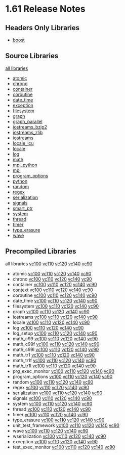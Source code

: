 # 1.61 Release Notes

## Headers Only Libraries

- [boost](http://nuget.org/packages/boost/1.61.0.0)

## Source Libraries

[all libraries](http://nuget.org/packages/boost-src/1.61.0.0)
- [atomic](http://nuget.org/packages/boost_atomic-src/1.61.0.0)
- [chrono](http://nuget.org/packages/boost_chrono-src/1.61.0.0)
- [container](http://nuget.org/packages/boost_container-src/1.61.0.0)
- [coroutine](http://nuget.org/packages/boost_coroutine-src/1.61.0.0)
- [date_time](http://nuget.org/packages/boost_date_time-src/1.61.0.0)
- [exception](http://nuget.org/packages/boost_exception-src/1.61.0.0)
- [filesystem](http://nuget.org/packages/boost_filesystem-src/1.61.0.0)
- [graph](http://nuget.org/packages/boost_graph-src/1.61.0.0)
- [graph_parallel](http://nuget.org/packages/boost_graph_parallel-src/1.61.0.0)
- [iostreams_bzip2](http://nuget.org/packages/boost_iostreams_bzip2-src/1.61.0.0)
- [iostreams_zlib](http://nuget.org/packages/boost_iostreams_zlib-src/1.61.0.0)
- [iostreams](http://nuget.org/packages/boost_iostreams-src/1.61.0.0)
- [locale_icu](http://nuget.org/packages/boost_locale_icu-src/1.61.0.0)
- [locale](http://nuget.org/packages/boost_locale-src/1.61.0.0)
- [log](http://nuget.org/packages/boost_log-src/1.61.0.0)
- [math](http://nuget.org/packages/boost_math-src/1.61.0.0)
- [mpi_python](http://nuget.org/packages/boost_mpi_python-src/1.61.0.0)
- [mpi](http://nuget.org/packages/boost_mpi-src/1.61.0.0)
- [program_options](http://nuget.org/packages/boost_program_options-src/1.61.0.0)
- [python](http://nuget.org/packages/boost_python-src/1.61.0.0)
- [random](http://nuget.org/packages/boost_random-src/1.61.0.0)
- [regex](http://nuget.org/packages/boost_regex-src/1.61.0.0)
- [serialization](http://nuget.org/packages/boost_serialization-src/1.61.0.0)
- [signals](http://nuget.org/packages/boost_signals-src/1.61.0.0)
- [smart_ptr](http://nuget.org/packages/boost_smart_ptr-src/1.61.0.0)
- [system](http://nuget.org/packages/boost_system-src/1.61.0.0)
- [thread](http://nuget.org/packages/boost_thread-src/1.61.0.0)
- [timer](http://nuget.org/packages/boost_timer-src/1.61.0.0)
- [type_erasure](http://nuget.org/packages/boost_type_erasure-src/1.61.0.0)
- [wave](http://nuget.org/packages/boost_wave-src/1.61.0.0)

## Precompiled Libraries

all libraries [vc100](http://nuget.org/packages/boost-vc100/1.61.0.0) [vc110](http://nuget.org/packages/boost-vc110/1.61.0.0) [vc120](http://nuget.org/packages/boost-vc120/1.61.0.0) [vc140](http://nuget.org/packages/boost-vc140/1.61.0.0) [vc90](http://nuget.org/packages/boost-vc90/1.61.0.0)
- atomic [vc100](http://nuget.org/packages/boost_atomic-vc100/1.61.0.0) [vc110](http://nuget.org/packages/boost_atomic-vc110/1.61.0.0) [vc120](http://nuget.org/packages/boost_atomic-vc120/1.61.0.0) [vc140](http://nuget.org/packages/boost_atomic-vc140/1.61.0.0) [vc90](http://nuget.org/packages/boost_atomic-vc90/1.61.0.0)
- chrono [vc100](http://nuget.org/packages/boost_chrono-vc100/1.61.0.0) [vc110](http://nuget.org/packages/boost_chrono-vc110/1.61.0.0) [vc120](http://nuget.org/packages/boost_chrono-vc120/1.61.0.0) [vc140](http://nuget.org/packages/boost_chrono-vc140/1.61.0.0) [vc90](http://nuget.org/packages/boost_chrono-vc90/1.61.0.0)
- container [vc100](http://nuget.org/packages/boost_container-vc100/1.61.0.0) [vc110](http://nuget.org/packages/boost_container-vc110/1.61.0.0) [vc120](http://nuget.org/packages/boost_container-vc120/1.61.0.0) [vc140](http://nuget.org/packages/boost_container-vc140/1.61.0.0) [vc90](http://nuget.org/packages/boost_container-vc90/1.61.0.0)
- context [vc100](http://nuget.org/packages/boost_context-vc100/1.61.0.0) [vc110](http://nuget.org/packages/boost_context-vc110/1.61.0.0) [vc120](http://nuget.org/packages/boost_context-vc120/1.61.0.0) [vc140](http://nuget.org/packages/boost_context-vc140/1.61.0.0) [vc90](http://nuget.org/packages/boost_context-vc90/1.61.0.0)
- coroutine [vc100](http://nuget.org/packages/boost_coroutine-vc100/1.61.0.0) [vc110](http://nuget.org/packages/boost_coroutine-vc110/1.61.0.0) [vc120](http://nuget.org/packages/boost_coroutine-vc120/1.61.0.0) [vc140](http://nuget.org/packages/boost_coroutine-vc140/1.61.0.0) [vc90](http://nuget.org/packages/boost_coroutine-vc90/1.61.0.0)
- date_time [vc100](http://nuget.org/packages/boost_date_time-vc100/1.61.0.0) [vc110](http://nuget.org/packages/boost_date_time-vc110/1.61.0.0) [vc120](http://nuget.org/packages/boost_date_time-vc120/1.61.0.0) [vc140](http://nuget.org/packages/boost_date_time-vc140/1.61.0.0) [vc90](http://nuget.org/packages/boost_date_time-vc90/1.61.0.0)
- filesystem [vc100](http://nuget.org/packages/boost_filesystem-vc100/1.61.0.0) [vc110](http://nuget.org/packages/boost_filesystem-vc110/1.61.0.0) [vc120](http://nuget.org/packages/boost_filesystem-vc120/1.61.0.0) [vc140](http://nuget.org/packages/boost_filesystem-vc140/1.61.0.0) [vc90](http://nuget.org/packages/boost_filesystem-vc90/1.61.0.0)
- graph [vc100](http://nuget.org/packages/boost_graph-vc100/1.61.0.0) [vc110](http://nuget.org/packages/boost_graph-vc110/1.61.0.0) [vc120](http://nuget.org/packages/boost_graph-vc120/1.61.0.0) [vc140](http://nuget.org/packages/boost_graph-vc140/1.61.0.0) [vc90](http://nuget.org/packages/boost_graph-vc90/1.61.0.0)
- iostreams [vc100](http://nuget.org/packages/boost_iostreams-vc100/1.61.0.0) [vc110](http://nuget.org/packages/boost_iostreams-vc110/1.61.0.0) [vc120](http://nuget.org/packages/boost_iostreams-vc120/1.61.0.0) [vc140](http://nuget.org/packages/boost_iostreams-vc140/1.61.0.0) [vc90](http://nuget.org/packages/boost_iostreams-vc90/1.61.0.0)
- locale [vc100](http://nuget.org/packages/boost_locale-vc100/1.61.0.0) [vc110](http://nuget.org/packages/boost_locale-vc110/1.61.0.0) [vc120](http://nuget.org/packages/boost_locale-vc120/1.61.0.0) [vc140](http://nuget.org/packages/boost_locale-vc140/1.61.0.0) [vc90](http://nuget.org/packages/boost_locale-vc90/1.61.0.0)
- log [vc100](http://nuget.org/packages/boost_log-vc100/1.61.0.0) [vc110](http://nuget.org/packages/boost_log-vc110/1.61.0.0) [vc120](http://nuget.org/packages/boost_log-vc120/1.61.0.0) [vc140](http://nuget.org/packages/boost_log-vc140/1.61.0.0) [vc90](http://nuget.org/packages/boost_log-vc90/1.61.0.0)
- log_setup [vc100](http://nuget.org/packages/boost_log_setup-vc100/1.61.0.0) [vc110](http://nuget.org/packages/boost_log_setup-vc110/1.61.0.0) [vc120](http://nuget.org/packages/boost_log_setup-vc120/1.61.0.0) [vc140](http://nuget.org/packages/boost_log_setup-vc140/1.61.0.0) [vc90](http://nuget.org/packages/boost_log_setup-vc90/1.61.0.0)
- math_c99 [vc100](http://nuget.org/packages/boost_math_c99-vc100/1.61.0.0) [vc110](http://nuget.org/packages/boost_math_c99-vc110/1.61.0.0) [vc120](http://nuget.org/packages/boost_math_c99-vc120/1.61.0.0) [vc140](http://nuget.org/packages/boost_math_c99-vc140/1.61.0.0) [vc90](http://nuget.org/packages/boost_math_c99-vc90/1.61.0.0)
- math_c99f [vc100](http://nuget.org/packages/boost_math_c99f-vc100/1.61.0.0) [vc110](http://nuget.org/packages/boost_math_c99f-vc110/1.61.0.0) [vc120](http://nuget.org/packages/boost_math_c99f-vc120/1.61.0.0) [vc140](http://nuget.org/packages/boost_math_c99f-vc140/1.61.0.0) [vc90](http://nuget.org/packages/boost_math_c99f-vc90/1.61.0.0)
- math_c99l [vc100](http://nuget.org/packages/boost_math_c99l-vc100/1.61.0.0) [vc110](http://nuget.org/packages/boost_math_c99l-vc110/1.61.0.0) [vc120](http://nuget.org/packages/boost_math_c99l-vc120/1.61.0.0) [vc140](http://nuget.org/packages/boost_math_c99l-vc140/1.61.0.0) [vc90](http://nuget.org/packages/boost_math_c99l-vc90/1.61.0.0)
- math_tr1 [vc100](http://nuget.org/packages/boost_math_tr1-vc100/1.61.0.0) [vc110](http://nuget.org/packages/boost_math_tr1-vc110/1.61.0.0) [vc120](http://nuget.org/packages/boost_math_tr1-vc120/1.61.0.0) [vc140](http://nuget.org/packages/boost_math_tr1-vc140/1.61.0.0) [vc90](http://nuget.org/packages/boost_math_tr1-vc90/1.61.0.0)
- math_tr1f [vc100](http://nuget.org/packages/boost_math_tr1f-vc100/1.61.0.0) [vc110](http://nuget.org/packages/boost_math_tr1f-vc110/1.61.0.0) [vc120](http://nuget.org/packages/boost_math_tr1f-vc120/1.61.0.0) [vc140](http://nuget.org/packages/boost_math_tr1f-vc140/1.61.0.0) [vc90](http://nuget.org/packages/boost_math_tr1f-vc90/1.61.0.0)
- math_tr1l [vc100](http://nuget.org/packages/boost_math_tr1l-vc100/1.61.0.0) [vc110](http://nuget.org/packages/boost_math_tr1l-vc110/1.61.0.0) [vc120](http://nuget.org/packages/boost_math_tr1l-vc120/1.61.0.0) [vc140](http://nuget.org/packages/boost_math_tr1l-vc140/1.61.0.0) [vc90](http://nuget.org/packages/boost_math_tr1l-vc90/1.61.0.0)
- prg_exec_monitor [vc100](http://nuget.org/packages/boost_prg_exec_monitor-vc100/1.61.0.0) [vc110](http://nuget.org/packages/boost_prg_exec_monitor-vc110/1.61.0.0) [vc120](http://nuget.org/packages/boost_prg_exec_monitor-vc120/1.61.0.0) [vc140](http://nuget.org/packages/boost_prg_exec_monitor-vc140/1.61.0.0) [vc90](http://nuget.org/packages/boost_prg_exec_monitor-vc90/1.61.0.0)
- program_options [vc100](http://nuget.org/packages/boost_program_options-vc100/1.61.0.0) [vc110](http://nuget.org/packages/boost_program_options-vc110/1.61.0.0) [vc120](http://nuget.org/packages/boost_program_options-vc120/1.61.0.0) [vc140](http://nuget.org/packages/boost_program_options-vc140/1.61.0.0) [vc90](http://nuget.org/packages/boost_program_options-vc90/1.61.0.0)
- random [vc100](http://nuget.org/packages/boost_random-vc100/1.61.0.0) [vc110](http://nuget.org/packages/boost_random-vc110/1.61.0.0) [vc120](http://nuget.org/packages/boost_random-vc120/1.61.0.0) [vc140](http://nuget.org/packages/boost_random-vc140/1.61.0.0) [vc90](http://nuget.org/packages/boost_random-vc90/1.61.0.0)
- regex [vc100](http://nuget.org/packages/boost_regex-vc100/1.61.0.0) [vc110](http://nuget.org/packages/boost_regex-vc110/1.61.0.0) [vc120](http://nuget.org/packages/boost_regex-vc120/1.61.0.0) [vc140](http://nuget.org/packages/boost_regex-vc140/1.61.0.0) [vc90](http://nuget.org/packages/boost_regex-vc90/1.61.0.0)
- serialization [vc100](http://nuget.org/packages/boost_serialization-vc100/1.61.0.0) [vc110](http://nuget.org/packages/boost_serialization-vc110/1.61.0.0) [vc120](http://nuget.org/packages/boost_serialization-vc120/1.61.0.0) [vc140](http://nuget.org/packages/boost_serialization-vc140/1.61.0.0) [vc90](http://nuget.org/packages/boost_serialization-vc90/1.61.0.0)
- signals [vc100](http://nuget.org/packages/boost_signals-vc100/1.61.0.0) [vc110](http://nuget.org/packages/boost_signals-vc110/1.61.0.0) [vc120](http://nuget.org/packages/boost_signals-vc120/1.61.0.0) [vc140](http://nuget.org/packages/boost_signals-vc140/1.61.0.0) [vc90](http://nuget.org/packages/boost_signals-vc90/1.61.0.0)
- system [vc100](http://nuget.org/packages/boost_system-vc100/1.61.0.0) [vc110](http://nuget.org/packages/boost_system-vc110/1.61.0.0) [vc120](http://nuget.org/packages/boost_system-vc120/1.61.0.0) [vc140](http://nuget.org/packages/boost_system-vc140/1.61.0.0) [vc90](http://nuget.org/packages/boost_system-vc90/1.61.0.0)
- thread [vc100](http://nuget.org/packages/boost_thread-vc100/1.61.0.0) [vc110](http://nuget.org/packages/boost_thread-vc110/1.61.0.0) [vc120](http://nuget.org/packages/boost_thread-vc120/1.61.0.0) [vc140](http://nuget.org/packages/boost_thread-vc140/1.61.0.0) [vc90](http://nuget.org/packages/boost_thread-vc90/1.61.0.0)
- timer [vc100](http://nuget.org/packages/boost_timer-vc100/1.61.0.0) [vc110](http://nuget.org/packages/boost_timer-vc110/1.61.0.0) [vc120](http://nuget.org/packages/boost_timer-vc120/1.61.0.0) [vc140](http://nuget.org/packages/boost_timer-vc140/1.61.0.0) [vc90](http://nuget.org/packages/boost_timer-vc90/1.61.0.0)
- type_erasure [vc100](http://nuget.org/packages/boost_type_erasure-vc100/1.61.0.0) [vc110](http://nuget.org/packages/boost_type_erasure-vc110/1.61.0.0) [vc120](http://nuget.org/packages/boost_type_erasure-vc120/1.61.0.0) [vc140](http://nuget.org/packages/boost_type_erasure-vc140/1.61.0.0) [vc90](http://nuget.org/packages/boost_type_erasure-vc90/1.61.0.0)
- unit_test_framework [vc100](http://nuget.org/packages/boost_unit_test_framework-vc100/1.61.0.0) [vc110](http://nuget.org/packages/boost_unit_test_framework-vc110/1.61.0.0) [vc120](http://nuget.org/packages/boost_unit_test_framework-vc120/1.61.0.0) [vc140](http://nuget.org/packages/boost_unit_test_framework-vc140/1.61.0.0) [vc90](http://nuget.org/packages/boost_unit_test_framework-vc90/1.61.0.0)
- wave [vc100](http://nuget.org/packages/boost_wave-vc100/1.61.0.0) [vc110](http://nuget.org/packages/boost_wave-vc110/1.61.0.0) [vc120](http://nuget.org/packages/boost_wave-vc120/1.61.0.0) [vc140](http://nuget.org/packages/boost_wave-vc140/1.61.0.0) [vc90](http://nuget.org/packages/boost_wave-vc90/1.61.0.0)
- wserialization [vc100](http://nuget.org/packages/boost_wserialization-vc100/1.61.0.0) [vc110](http://nuget.org/packages/boost_wserialization-vc110/1.61.0.0) [vc120](http://nuget.org/packages/boost_wserialization-vc120/1.61.0.0) [vc140](http://nuget.org/packages/boost_wserialization-vc140/1.61.0.0) [vc90](http://nuget.org/packages/boost_wserialization-vc90/1.61.0.0)
- exception [vc100](http://nuget.org/packages/boost_exception-vc100/1.61.0.0) [vc110](http://nuget.org/packages/boost_exception-vc110/1.61.0.0) [vc120](http://nuget.org/packages/boost_exception-vc120/1.61.0.0) [vc140](http://nuget.org/packages/boost_exception-vc140/1.61.0.0) [vc90](http://nuget.org/packages/boost_exception-vc90/1.61.0.0)
- test_exec_monitor [vc100](http://nuget.org/packages/boost_test_exec_monitor-vc100/1.61.0.0) [vc110](http://nuget.org/packages/boost_test_exec_monitor-vc110/1.61.0.0) [vc120](http://nuget.org/packages/boost_test_exec_monitor-vc120/1.61.0.0) [vc140](http://nuget.org/packages/boost_test_exec_monitor-vc140/1.61.0.0) [vc90](http://nuget.org/packages/boost_test_exec_monitor-vc90/1.61.0.0)
